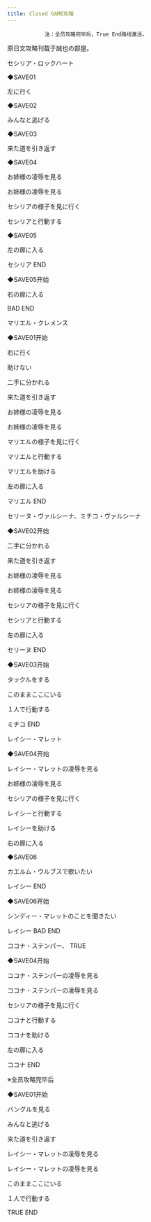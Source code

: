 ```yaml
---
title: Closed GAME攻略
---
```


                注：全员攻略完毕后，True End路线激活。

原日文攻略刊载于誠也の部屋。



セシリア・ロックハート



◆SAVE01

左に行く

◆SAVE02

みんなと逃げる

◆SAVE03

来た道を引き返す

◆SAVE04

お姉様の凌辱を見る

お姉様の凌辱を見る

セシリアの様子を見に行く

セシリアと行動する

◆SAVE05

左の扉に入る



セシリア END



◆SAVE05开始

右の扉に入る



BAD END



マリエル・クレメンス



◆SAVE01开始

右に行く

助けない

二手に分かれる

来た道を引き返す

お姉様の凌辱を見る

お姉様の凌辱を見る

マリエルの様子を見に行く

マリエルと行動する

マリエルを助ける

左の扉に入る



マリエル END



セリーヌ・ヴァルシーナ、ミチコ・ヴァルシーナ



◆SAVE02开始

二手に分かれる

来た道を引き返す

お姉様の凌辱を見る

お姉様の凌辱を見る

セシリアの様子を見に行く

セシリアと行動する

左の扉に入る



セリーヌ END



◆SAVE03开始

タックルをする

このままここにいる

１人で行動する



ミチコ END



レイシー・マレット



◆SAVE04开始

レイシー・マレットの凌辱を見る

お姉様の凌辱を見る

セシリアの様子を見に行く

レイシーと行動する

レイシーを助ける

右の扉に入る

◆SAVE06

カエルム・ウルブスで歌いたい



レイシー END



◆SAVE06开始

シンディー・マレットのことを聞きたい



レイシー BAD END



ココナ・ステンパー、 TRUE



◆SAVE04开始

ココナ・ステンパーの凌辱を見る

ココナ・ステンパーの凌辱を見る

セシリアの様子を見に行く

ココナと行動する

ココナを助ける

左の扉に入る



ココナ END



※全员攻略完毕后

◆SAVE01开始

バングルを見る

みんなと逃げる

来た道を引き返す

レイシー・マレットの凌辱を見る

レイシー・マレットの凌辱を見る

このままここにいる

１人で行動する



TRUE END


              
